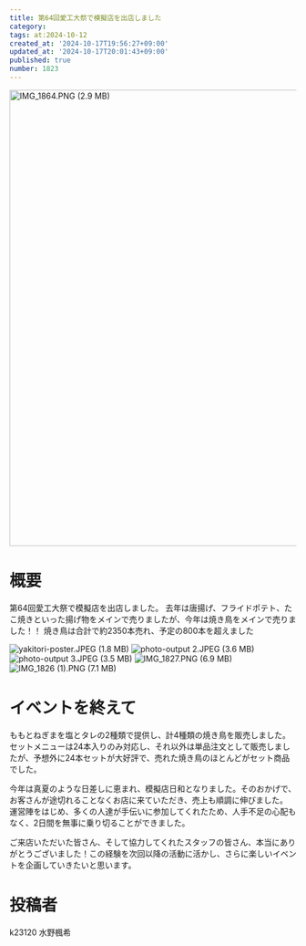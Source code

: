 ```yaml
---
title: 第64回愛工大祭で模擬店を出店しました
category:
tags: at:2024-10-12
created_at: '2024-10-17T19:56:27+09:00'
updated_at: '2024-10-17T20:01:43+09:00'
published: true
number: 1823
---
```


<img width="600" height="800" alt="IMG_1864.PNG (2.9 MB)" src="/img/1823/c1a02791-4781-44d3-8a5d-21e81d11ab57.webp">

# 概要
第64回愛工大祭で模擬店を出店しました。
去年は唐揚げ、フライドポテト、たこ焼きといった揚げ物をメインで売りましたが、今年は焼き鳥をメインで売りました！！
焼き鳥は合計で約2350本売れ、予定の800本を超えました

<img alt="yakitori-poster.JPEG (1.8 MB)" src="/img/1823/44c06bb9-c6d4-48fd-af43-5eba3ebf1cec.webp">

<img alt="photo-output 2.JPEG (3.6 MB)" src="/img/1823/a0918b8a-0886-4736-8395-b2bacf899e33.webp">

<img alt="photo-output 3.JPEG (3.5 MB)" src="/img/1823/5668e28e-5b99-4549-837f-90824d09a242.webp">

<img alt="IMG_1827.PNG (6.9 MB)" src="/img/1823/028bc057-34a5-491d-a745-80b3ab8b8230.webp">

<img alt="IMG_1826 (1).PNG (7.1 MB)" src="/img/1823/1c6b50ce-b306-497a-89a2-e86794651704.webp">

# イベントを終えて
ももとねぎまを塩とタレの2種類で提供し、計4種類の焼き鳥を販売しました。セットメニューは24本入りのみ対応し、それ以外は単品注文として販売しましたが、予想外に24本セットが大好評で、売れた焼き鳥のほとんどがセット商品でした。

今年は真夏のような日差しに恵まれ、模擬店日和となりました。そのおかげで、お客さんが途切れることなくお店に来ていただき、売上も順調に伸びました。
運営陣をはじめ、多くの人達が手伝いに参加してくれたため、人手不足の心配もなく、2日間を無事に乗り切ることができました。

ご来店いただいた皆さん、そして協力してくれたスタッフの皆さん、本当にありがとうございました！この経験を次回以降の活動に活かし、さらに楽しいイベントを企画していきたいと思います。

# 投稿者
k23120 水野楓希
